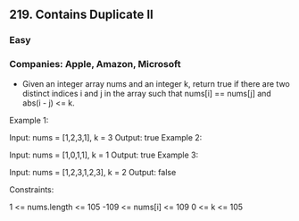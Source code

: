 ## 219. Contains Duplicate II
### Easy 
### Companies: Apple, Amazon, Microsoft


 - Given an integer array nums and an integer k, return true if there are two distinct indices i and j in the array such that nums[i] == nums[j] and abs(i - j) <= k.

 
 

Example 1:

Input: nums = [1,2,3,1], k = 3
Output: true
Example 2:

Input: nums = [1,0,1,1], k = 1
Output: true
Example 3:

Input: nums = [1,2,3,1,2,3], k = 2
Output: false

 
Constraints:

1 <= nums.length <= 105
-109 <= nums[i] <= 109
0 <= k <= 105
